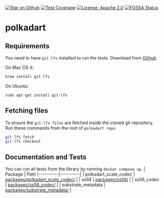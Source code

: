[![Star on Github](https://img.shields.io/github/stars/rankanizer/polkadart.svg?style=flat&logo=github&colorB=deeppink&label=stars)](https://github.com/rankanizer/polkadart)
[![Test Coverage](https://api.codeclimate.com/v1/badges/156365ed1c65ff0d7b8c/test_coverage)](https://codeclimate.com/github/rankanizer/polkadart/test_coverage)
[![License: Apache 2.0](https://img.shields.io/badge/license-Apache%202.0-purple.svg)](https://www.apache.org/licenses/LICENSE-2.0)
[![FOSSA Status](https://app.fossa.com/api/projects/git%2Bgithub.com%2Frankanizer%2Fpolkadart.svg?type=shield)](https://app.fossa.com/projects/git%2Bgithub.com%2Frankanizer%2Fpolkadart?ref=badge_shield) <!-- markdown-link-check-disable-line -->

# polkadart

## Requirements
You need to have `git-lfs` installed to run the tests. Download from [Github](https://git-lfs.github.com)

On Mac OS X:
```bash
brew install git-lfs
```

On Ubuntu:
```bash
sudo apt-get install git-lfs
```

## Fetching files
To ensure the `git-lfs files` are fetched inside the cloned git repository. Run these commands from the root of `polkadart repo`.
```bash
git lfs fetch
git lfs checkout
```

## Documentation and Tests
You can run all tests from the library by running `docker compose up`.
| Package | Path
|----------|----------|
| polkadart_scale_codec | [packages/polkadart_scale_codec/](./packages/polkadart_scale_codec/) |
| ss58 | [packages/ss58/](./packages/ss58/) |
| ss58_codec | [packages/ss58_codec/](./packages/ss58_codec/) |
| substrate_metadata | [packages/substrate_metadata/](./packages/substrate_metadata/) |
